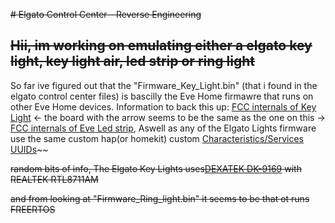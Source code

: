 ~~# Elgato Control Center - Reverse Engineering~~

~~Hii, im working on emulating either a elgato key light, key light air, led strip or ring light~~
------
So far ive figured out that the "Firmware_Key_Light.bin" (that i found in the elgato control center files) is bascilly the Eve Home firmawre that runs on other Eve Home devices. Information to back this up: [FCC internals of Key Light](https://fccid.io/2AAFM-LGHT001/Internal-Photos/Int-Photos-4105915) <- the board with the arrow seems to be the same as the one on this -> [FCC internals of Eve Led strip](https://fccid.io/SNE-LST-001/Internal-Photos/Internal-Photos-3903976), Aswell as any of the Elgato Lights firmware use the same custom hap(or homekit) custom [Characteristics/Services UUIDs](https://gist.github.com/simont77/3f4d4330fa55b83f8ca96388d9004e7d)~~

~~random bits of info, 
The Elgato Key Lights uses[DEXATEK DK-9169](https://2449d990-bff5-48ad-a283-8cfad4bf84e1.filesusr.com/ugd/6752fc_b86b4686fbbe4ffd94d6026b169b3a97.pdf) with REALTEK RTL8711AM~~

~~and from looking at "Firmware_Ring_light.bin" it seems to be that ot runs FREERTOS~~

